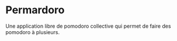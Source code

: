 # Permardoro

Une application libre de pomodoro collective qui permet de faire des pomodoro à plusieurs.
